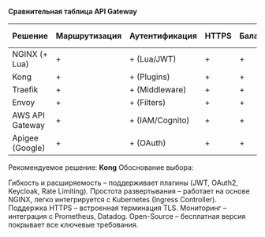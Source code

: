 **Сравнительная таблица API Gateway**


|  Решение 	|  Маршрутизация 	|   Аутентификация	|  HTTPS 	|  Балансировка 	|  Мониторинг 	|  Интеграция с K8s 	|  Сложность развертывания 	|
|---	|---	|---	|---	|---	|---	|---	|---	|
|  NGINX (+ Lua) 	|  +	|  + (Lua/JWT)	|   +	|  + 	|  + 	|   +	|  Средняя 	|
|   Kong	|  + 	|   + (Plugins)	|  + 	|   +	|   +	|   +	|  Низкая 	|
|   Traefik	|   +	|   + (Middleware)	|  + 	|   +	|   +	|   +	|  Низкая 	|
|   Envoy	|   +	|   + (Filters)	|   +	|   +	|   +	|   +	|  Высокая 	|
|   AWS API Gateway	|   +	|   +	(IAM/Cognito) |  + 	|  + 	|  + 	|   - (Vendor Lock-in)	|   Низкая	|
|   Apigee (Google)	|  + 	|   +	(OAuth) |   +	|   +	|  + 	|  - (SaaS)	|  Высокая 	|

Рекомендуемое решение: **Kong**
Обоснование выбора:

Гибкость и расширяемость – поддерживает плагины (JWT, OAuth2, Keycloak, Rate Limiting).
Простота развертывания – работает на основе NGINX, легко интегрируется с Kubernetes (Ingress Controller).
Поддержка HTTPS – встроенная терминация TLS.
Мониторинг – интеграция с Prometheus, Datadog.
Open-Source – бесплатная версия покрывает все ключевые требования.
